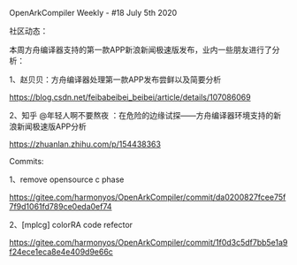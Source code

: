 OpenArkCompiler Weekly - #18 July 5th 2020

社区动态：

本周方舟编译器支持的第一款APP新浪新闻极速版发布，业内一些朋友进行了分析：

1、赵贝贝：方舟编译器处理第一款APP发布尝鲜以及简要分析

https://blog.csdn.net/feibabeibei_beibei/article/details/107086069

2、知乎 @年轻人啊不要熬夜 ：在危险的边缘试探——方舟编译器环境支持的新浪新闻极速版APP分析

https://zhuanlan.zhihu.com/p/154438363

Commits:

1、remove opensource c phase

https://gitee.com/harmonyos/OpenArkCompiler/commit/da0200827fcee75f7f9d1061fd789ce0eda0ef74

2、[mplcg] colorRA code refector

https://gitee.com/harmonyos/OpenArkCompiler/commit/1f0d3c5df7bb5e1a9f24ece1eca8e4e409d9e66c